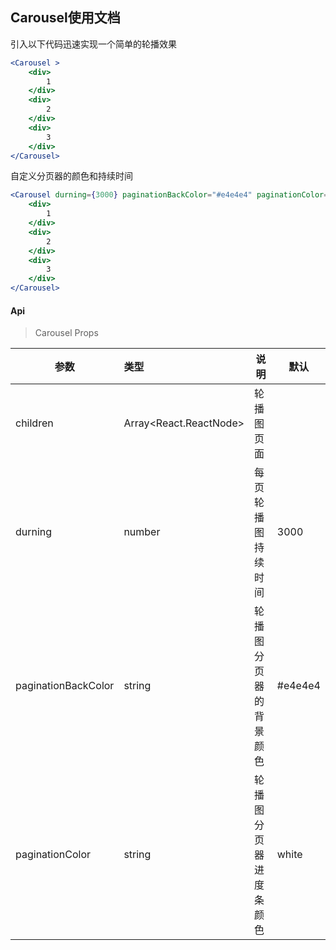 ## Carousel使用文档

引入以下代码迅速实现一个简单的轮播效果

```jsx
<Carousel >
    <div>
    	1
    </div>
    <div>
    	2
    </div>
    <div>
        3
	</div>
</Carousel>
```

自定义分页器的颜色和持续时间

```jsx
<Carousel durning={3000} paginationBackColor="#e4e4e4" paginationColor="white">
    <div>
    	1
    </div>
    <div>
    	2
    </div>
    <div>
        3
	</div>
</Carousel>
```



#### Api

> Carousel Props

| 参数                | 类型                   | 说明                   | 默认     |
| ------------------- | :--------------------- | ---------------------- | -------- |
| children            | Array<React.ReactNode> | 轮播图页面             |          |
| durning             | number                 | 每页轮播图持续时间     | 3000     |
| paginationBackColor | string                 | 轮播图分页器的背景颜色 | \#e4e4e4 |
| paginationColor     | string                 | 轮播图分页器进度条颜色 | white    |

